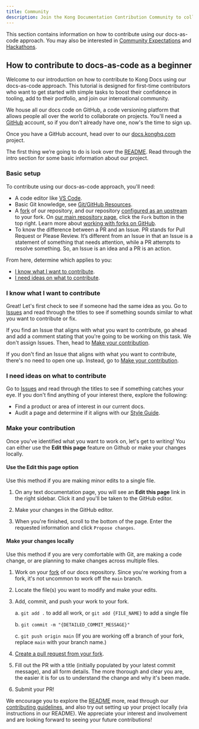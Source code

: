 ```yaml
---
title: Community
description: Join the Kong Documentation Contribution Community to collaborate, learn, and contribute to open source projects. Start your journey with Kong today!
---
```


This section contains information on how to contribute using our docs-as-code approach. You may also be interested in [Community Expectations](/contributing/community-expectations/) and [Hackathons](/contributing/hackathons/).

## How to contribute to docs-as-code as a beginner

Welcome to our introduction on how to contribute to Kong Docs using our docs-as-code approach. This tutorial is designed for first-time contributors who want to get started with simple tasks to boost their confidence in tooling, add to their portfolio, and join our international community.

We house all our docs code on GitHub, a code versioning platform that allows people all over the world to collaborate on projects. You'll need a [GitHub](https://github.com/) account, so if you don't already have one, now's the time to sign up.

Once you have a GitHub account, head over to our [docs.konghq.com](https://github.com/Kong/docs.konghq.com) project.

The first thing we’re going to do is look over the [README](https://github.com/Kong/docs.konghq.com). Read through the intro section for some basic information about our project.

### Basic setup

To contribute using our docs-as-code approach, you'll need:

* A code editor like [VS Code](https://code.visualstudio.com/).
* Basic Git knowledge, see [Git/GitHub Resources](/contributing/#gitgithub-resources).
* A [fork](https://docs.github.com/en/github/collaborating-with-pull-requests/working-with-forks/about-forks) of our repository, and our repository [configured as an upstream](https://docs.github.com/en/get-started/quickstart/fork-a-repo#configuring-git-to-sync-your-fork-with-the-original-repository) to your fork. On [our main repository page](https://github.com/Kong/docs.konghq.com), click the `Fork` button in the top right. Learn more about [working with forks on GitHub](https://docs.github.com/en/github/collaborating-with-pull-requests/working-with-forks).
* To know the difference between a PR and an Issue. PR stands for Pull Request or Please Review. It’s different from an Issue in that an Issue is a statement of something that needs attention, while a PR attempts to resolve something. So, an Issue is an idea and a PR is an action.

From here, determine which applies to you:

* [I know what I want to contribute](#i-know-what-i-want-to-contribute).
* [I need ideas on what to contribute](#i-need-ideas-on-what-to-contribute).

### I know what I want to contribute

Great! Let's first check to see if someone had the same idea as you. Go to [Issues](https://github.com/Kong/docs.konghq.com/issues) and read through the titles to see if something sounds similar to what you want to contribute or fix.

If you find an Issue that aligns with what you want to contribute, go ahead and add a comment stating that you're going to be working on this task. We don't assign Issues. Then, head to [Make your contribution](#make-your-contribution).

If you don't find an Issue that aligns with what you want to contribute, there's no need to open one up. Instead, go to [Make your contribution](#make-your-contribution). 

### I need ideas on what to contribute

Go to [Issues](https://github.com/Kong/docs.konghq.com/issues) and read through the titles to see if something catches your eye. If you don't find anything of your interest there, explore the following:

* Find a product or area of interest in our current docs.
* Audit a page and determine if it aligns with our [Style Guide](/contributing/style-guide/).

### Make your contribution

Once you've identified what you want to work on, let's get to writing! You can either use the **Edit this page** feature on Github or make your changes locally.

#### Use the Edit this page option

Use this method if you are making minor edits to a single file.

1. On any text documentation page, you will see an **Edit this page** link in the right sidebar. Click it and you'll be taken to the GitHub editor.

2. Make your changes in the GitHub editor.

3. When you're finished, scroll to the bottom of the page. Enter the requested information and click `Propose changes`.

#### Make your changes locally

Use this method if you are very comfortable with Git, are making a code change, or are planning to make changes across multiple files.

1. Work on your [fork](https://docs.github.com/en/github/collaborating-with-pull-requests/working-with-forks) of our docs repository. Since you're working from a fork, it's not uncommon to work off the `main` branch.

2. Locate the file(s) you want to modify and make your edits.

3. Add, commit, and push your work to your fork.

    a. `git add .` to add all work, or `git add {FILE_NAME}` to add a single file

    b. `git commit -m "{DETAILED_COMMIT_MESSAGE}"`

    c. `git push origin main` (If you are working off a branch of your fork, replace `main` with your branch name.)

4. [Create a pull request from your fork](https://docs.github.com/en/github/collaborating-with-pull-requests/proposing-changes-to-your-work-with-pull-requests/creating-a-pull-request-from-a-fork).

5. Fill out the PR with a title (initially populated by your latest commit message), and all form details. The more thorough and clear you are, the easier it is for us to understand the change and why it's been made.

6. Submit your PR!

We encourage you to explore the [README](https://github.com/Kong/docs.konghq.com/blob/main/README.md) more, read through our [contributing guidelines](/contributing/), and also try out setting up your project locally (via instructions in our README). We appreciate your interest and involvement and are looking forward to seeing your future contributions!
